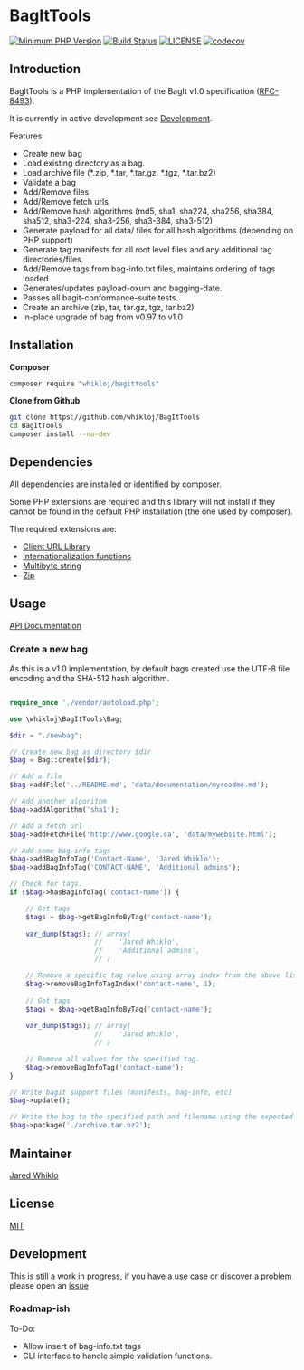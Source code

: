 # BagItTools

[![Minimum PHP Version](https://img.shields.io/badge/php-%3E%3D%205.6-8892BF.svg?style=flat-square)](https://php.net/)
[![Build Status](https://travis-ci.com/whikloj/BagItTools.svg?branch=master)](https://travis-ci.com/whikloj/BagItTools)
[![LICENSE](https://img.shields.io/badge/license-MIT-blue.svg?style=flat-square)](./LICENSE)
[![codecov](https://codecov.io/gh/whikloj/BagItTools/branch/master/graph/badge.svg)](https://codecov.io/gh/whikloj/BagItTools)

## Introduction

BagItTools is a PHP implementation of the BagIt v1.0 specification ([RFC-8493](https://tools.ietf.org/html/rfc8493)).

It is currently in active development see [Development](#development).

Features:

* Create new bag
* Load existing directory as a bag.
* Load archive file (*.zip, *.tar, *.tar.gz, *.tgz, *.tar.bz2)
* Validate a bag
* Add/Remove files
* Add/Remove fetch urls
* Add/Remove hash algorithms (md5, sha1, sha224, sha256, sha384, sha512, sha3-224, sha3-256, sha3-384, sha3-512)
* Generate payload for all data/ files for all hash algorithms (depending on PHP support)
* Generate tag manifests for all root level files and any additional tag directories/files.
* Add/Remove tags from bag-info.txt files, maintains ordering of tags loaded.
* Generates/updates payload-oxum and bagging-date.
* Passes all bagit-conformance-suite tests.
* Create an archive (zip, tar, tar.gz, tgz, tar.bz2)
* In-place upgrade of bag from v0.97 to v1.0

## Installation

**Composer**

```bash
composer require "whikloj/bagittools"
```

**Clone from Github**

```bash
git clone https://github.com/whikloj/BagItTools
cd BagItTools
composer install --no-dev
```

## Dependencies

All dependencies are installed or identified by composer. 

Some PHP extensions are required and this library will not install if they cannot be found in the default PHP installation (the one used by composer).

The required extensions are:

* [Client URL Library](https://www.php.net/manual/en/book.curl.php)
* [Internationalization functions](https://www.php.net/manual/en/book.intl.php)
* [Multibyte string](https://www.php.net/manual/en/book.mbstring.php)
* [Zip](https://www.php.net/manual/en/book.zip.php)

## Usage

[API Documentation](https://whikloj.github.io/BagItTools/namespaces/whikloj.html)

### Create a new bag

As this is a v1.0 implementation, by default bags created use the UTF-8 file encoding and the SHA-512 hash algorithm.

```php

require_once './vendor/autoload.php';

use \whikloj\BagItTools\Bag;

$dir = "./newbag";

// Create new bag as directory $dir
$bag = Bag::create($dir);

// Add a file
$bag->addFile('../README.md', 'data/documentation/myreadme.md');

// Add another algorithm
$bag->addAlgorithm('sha1');

// Add a fetch url
$bag->addFetchFile('http://www.google.ca', 'data/mywebsite.html');

// Add some bag-info tags
$bag->addBagInfoTag('Contact-Name', 'Jared Whiklo');
$bag->addBagInfoTag('CONTACT-NAME', 'Additional admins');

// Check for tags.
if ($bag->hasBagInfoTag('contact-name')) {

    // Get tags
    $tags = $bag->getBagInfoByTag('contact-name');
    
    var_dump($tags); // array(
                     //    'Jared Whiklo',
                     //    'Additional admins',
                     // )

    // Remove a specific tag value using array index from the above listing.
    $bag->removeBagInfoTagIndex('contact-name', 1); 
    
    // Get tags
    $tags = $bag->getBagInfoByTag('contact-name');
    
    var_dump($tags); // array(
                     //    'Jared Whiklo',
                     // )

    // Remove all values for the specified tag.
    $bag->removeBagInfoTag('contact-name');
}

// Write bagit support files (manifests, bag-info, etc)
$bag->update();

// Write the bag to the specified path and filename using the expected archiving method.
$bag->package('./archive.tar.bz2');

```

## Maintainer

[Jared Whiklo](https://github.com/whikloj)

## License

[MIT](./LICENSE)

## Development

This is still a work in progress, if you have a use case or discover a problem please open an [issue](https://github.com/whikloj/BagItTools/issues)

### Roadmap-ish

To-Do:

* Allow insert of bag-info.txt tags
* CLI interface to handle simple validation functions.
